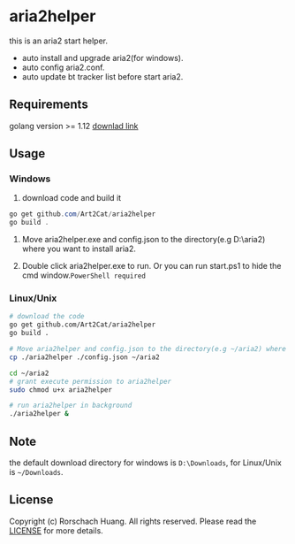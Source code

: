 
# aria2helper

this is an aria2 start helper.

* auto install and upgrade aria2(for windows).
* auto config aria2.conf.
* auto update bt tracker list before start aria2.

## Requirements

golang version >= 1.12 [downlad link](https://golang.org/dl/)
## Usage

### Windows
1. download code and build it
```powershell
go get github.com/Art2Cat/aria2helper
go build .
```
1. Move aria2helper.exe and config.json to the directory(e.g D:\\aria2) where you want to install aria2.

2. Double click aria2helper.exe to run. Or you can run start.ps1 to hide the cmd window.`PowerShell required`

### Linux/Unix

```bash
# download the code
go get github.com/Art2Cat/aria2helper
go build .

# Move aria2helper and config.json to the directory(e.g ~/aria2) where you installed aria2.
cp ./aria2helper ./config.json ~/aria2

cd ~/aria2
# grant execute permission to aria2helper
sudo chmod u+x aria2helper

# run aria2helper in background
./aria2helper &
```
## Note
the default download directory for windows is `D:\Downloads`, for Linux/Unix is `~/Downloads`.

## License
Copyright (c) Rorschach Huang. All rights reserved. Please read the [LICENSE](LICENSE) for more details.